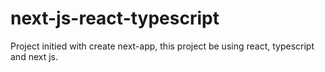 # next-js-react-typescript
Project initied with create next-app, this project be using react, typescript and next js.
